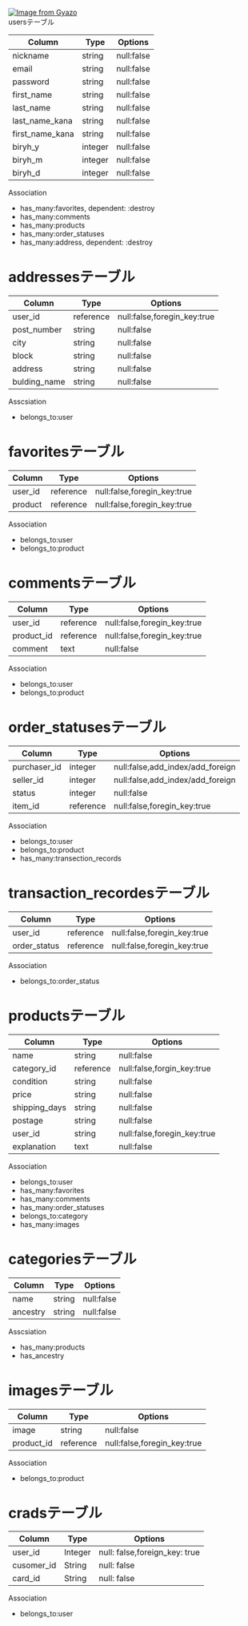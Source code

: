[![Image from Gyazo](https://i.gyazo.com/9a76d80069822856079c27a90a578ac2.gif)](https://gyazo.com/9a76d80069822856079c27a90a578ac2)  
usersテーブル


|Column|Type|Options|
|------|----|-------|
|nickname|string|null:false|
|email|string|null:false|
|password|string|null:false|
|first_name|string|null:false|
|last_name|string|null:false|
|last_name_kana|string|null:false|
|first_name_kana|string|null:false|
|biryh_y|integer|null:false|
|biryh_m|integer|null:false|
|biryh_d|integer|null:false|
Association

- has_many:favorites, dependent: :destroy
- has_many:comments
- has_many:products
- has_many:order_statuses
- has_many:address, dependent: :destroy

# addressesテーブル

|Column|Type|Options|
|------|----|-------|
|user_id|reference|null:false,foregin_key:true|
|post_number|string|null:false|
|city|string|null:false|
|block|string|null:false|
|address|string|null:false|
|bulding_name|string|null:false|

Asscsiation

- belongs_to:user



# favoritesテーブル


|Column|Type|Options|
|------|----|-------|
|user_id|reference|null:false,foregin_key:true|
|product|reference|null:false,foregin_key:true|

Association

- belongs_to:user
- belongs_to:product


# commentsテーブル


|Column|Type|Options|
|------|----|-------|
|user_id|reference|null:false,foregin_key:true|
|product_id|reference|null:false,foregin_key:true|
|comment|text|null:false|

Association

- belongs_to:user
- belongs_to:product


# order_statusesテーブル


|Column|Type|Options|
|------|----|-------|
|purchaser_id|integer|null:false,add_index/add_foreign|
|seller_id|integer|null:false,add_index/add_foreign|
|status|integer|null:false|
|item_id|reference|null:false,foregin_key:true|

Association

- belongs_to:user
- belongs_to:product
- has_many:transection_records


# transaction_recordesテーブル

|Column|Type|Options|
|------|----|-------|
|user_id|reference|null:false,foregin_key:true|
|order_status|reference|null:false,foregin_key:true|

Association

- belongs_to:order_status



# productsテーブル


|Column|Type|Options|
|------|----|-------|
|name|string|null:false|
|category_id|reference|null:false,forgin_key:true|
|condition|string|null:false|
|price|string|null:false|
|shipping_days|string|null:false|
|postage|string|null:false|
|user_id|string|null:false,foregin_key:true|
|explanation|text|null:false|


Association

- belongs_to:user
- has_many:favorites
- has_many:comments
- has_many:order_statuses
- belongs_to:category
- has_many:images



# categoriesテーブル


|Column|Type|Options|
|------|----|-------|
|name|string|null:false|
|ancestry|string|null:false|


Asscsiation

- has_many:products
- has_ancestry

# imagesテーブル

|Column|Type|Options|
|------|----|-------|
|image|string|null:false|
|product_id|reference|null:false,foregin_key:true|

Association

- belongs_to:product

# cradsテーブル
|Column|Type|Options|
|------|----|-------|
|user_id|Integer|null: false,foreign_key: true|
|cusomer_id|String|null: false|
|card_id|String|null: false|

Association

- belongs_to:user



